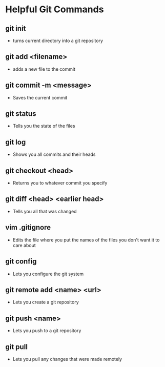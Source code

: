# Helpful Git Commands
## git init
- turns current directory into a git repository
## git add \<filename\>
- adds a new file to the commit
## git commit -m \<message\>
- Saves the current commit
## git status
- Tells you the state of the files
## git log
- Shows you all commits and their heads
## git checkout \<head\>
- Returns you to whatever commit you specify
## git diff \<head\> \<earlier head\>
- Tells you all that was changed
## vim .gitignore
- Edits the file where you put the names of the files you don't want it to care about
## git config
- Lets you configure the git system
## git remote add \<name\> \<url\>
- Lets you create a git repository
## git push \<name\>
- Lets you push to a git repository
## git pull
- Lets you pull any changes that were made remotely